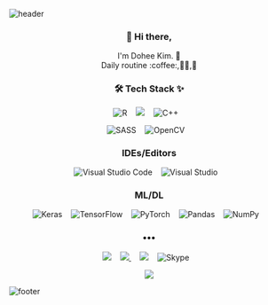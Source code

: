 ![header](https://capsule-render.vercel.app/api?type=slice&color=auto&height=300&section=header&text=Dohee%20Kim&fontSize=90&animation=fadeIn)

<h3 align="center"> 👋 Hi there,</h3>
<p align="center">
I'm Dohee Kim. 🌱 <br>
Daily routine :coffee:,👩‍💻,🧘
</p>

<h3 align="center"> 🛠 Tech Stack ✨ </h3>

<p align="center">
  <img alt="R" src="https://img.shields.io/badge/r-%23276DC3.svg?&style=for-the-badge&logo=r&logoColor=white"/>&nbsp;&nbsp;&nbsp;
  <img src="https://img.shields.io/badge/python%20-%2314354C.svg?&style=for-the-badge&logo=python&logoColor=white"/>&nbsp;&nbsp;&nbsp;
  <img alt="C++" src="https://img.shields.io/badge/c++-%2300599C.svg?&style=for-the-badge&logo=c%2B%2B&ogoColor=white"/>&nbsp;&nbsp;&nbsp;
</p>

<p align="center">
  <img alt="SASS" src="https://img.shields.io/badge/SASS-hotpink.svg?&style=for-the-badge&logo=SASS&logoColor=white"/>&nbsp;&nbsp;&nbsp;
  <img alt="OpenCV" src="https://img.shields.io/badge/opencv-%23white.svg?&style=for-the-badge&logo=opencv&logoColor=white"/>&nbsp;&nbsp;&nbsp;
  </p>

<h3 align="center">IDEs/Editors</h3>
<p align="center">
  <img alt="Visual Studio Code" src="https://img.shields.io/badge/VisualStudioCode-0078d7.svg?&style=for-the-badge&logo=visual-studio-code&logoColor=white"/>&nbsp;&nbsp;&nbsp;
  <img alt="Visual Studio" src="https://img.shields.io/badge/VisualStudio-5C2D91.svg?&style=for-the-badge&logo=visual-studio&logoColor=white"/>&nbsp;&nbsp;&nbsp;
</p>


<h3 align="center">ML/DL</h3>
<p align="center">
  <img alt="Keras" src="https://img.shields.io/badge/Keras-%23D00000.svg?&style=for-the-badge&logo=Keras&logoColor=white"/>&nbsp;&nbsp;&nbsp;
  <img alt="TensorFlow" src="https://img.shields.io/badge/TensorFlow-%23FF6F00.svg?&style=for-the-badge&logo=TensorFlow&logoColor=white" />&nbsp;&nbsp;&nbsp;
  <img alt="PyTorch" src="https://img.shields.io/badge/PyTorch-%23EE4C2C.svg?&style=for-the-badge&logo=PyTorch&logoColor=white" />&nbsp;&nbsp;&nbsp;
  <img alt="Pandas" src="https://img.shields.io/badge/pandas-%23150458.svg?&style=for-the-badge&logo=pandas&logoColor=white" />&nbsp;&nbsp;&nbsp;
  <img alt="NumPy" src="https://img.shields.io/badge/numpy-%23013243.svg?&style=for-the-badge&logo=numpy&logoColor=white" />&nbsp;&nbsp;&nbsp;
</p>
<h3 align="center">•••</h3>

<p align="center" align="right">
  <a target="_blank" href="https://kheedogg.tistory.com"><img src="https://img.shields.io/badge/Blog-%2312100E.svg?&style=flat-square&logo=dev.to&logoColor=white" /></a>&nbsp;&nbsp;&nbsp;
  <a href="https://instagram.com/kheedogg">
      <img 
          src="http://img.shields.io/badge/-Instagram-black?style=flat&logo=Instagram&link=https://instagram.com/alpox.dev/"
          style=flat-square/>
  </a>&nbsp;&nbsp;&nbsp;
  <a target="_blank" href="mailto:kheedogg@naver.com?subject=Hello%20Ileri,%20From%20Github"><img src="https://img.shields.io/badge/gmail-%23D14836.svg?&style=flat-square&logo=gmail&logoColor=white" /></a>&nbsp;&nbsp;&nbsp;
  <img alt="Skype" src="https://img.shields.io/badge/live:32cecbdd77cdef4b-%2300AFF0.svg?&style=flat-square&logo=Skype&logoColor=white"/>&nbsp;&nbsp;&nbsp;
</p>
<p align="center" align="right">
    <a target="_blank" href="https://hits.seeyoufarm.com"><img src="https://hits.seeyoufarm.com/api/count/incr/badge.svg?url=https%3A%2F%2Fgithub.com%2Fkheedogg%2Fhit-counter&count_bg=%2379BDF1&title_bg=%238C8C8C&icon=&icon_color=%23E98CC9&title=hits&edge_flat=false"/></a>
</p>

![footer](https://capsule-render.vercel.app/api?type=slice&color=auto&height=300&section=footer&fontSize=90&rotate=-180)
